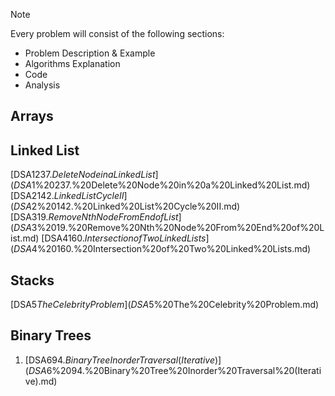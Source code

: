 > [!note]
> Every problem will consist of the following sections:
> - Problem Description & Example
> - Algorithms Explanation
> - Code
> - Analysis

## Arrays
## Linked List
[DSA$1 237. Delete Node in a Linked List](DSA$1%20237.%20Delete%20Node%20in%20a%20Linked%20List.md)
[DSA$2 142. Linked List Cycle II](DSA$2%20142.%20Linked%20List%20Cycle%20II.md)
[DSA$3 19. Remove Nth Node From End of List](DSA$3%2019.%20Remove%20Nth%20Node%20From%20End%20of%20List.md)
[DSA$4 160. Intersection of Two Linked Lists](DSA$4%20160.%20Intersection%20of%20Two%20Linked%20Lists.md)
## Stacks
[DSA$5 The Celebrity Problem](DSA$5%20The%20Celebrity%20Problem.md)

## Binary Trees
1. [DSA$6 94. Binary Tree Inorder Traversal (Iterative)](DSA$6%2094.%20Binary%20Tree%20Inorder%20Traversal%20(Iterative).md)

